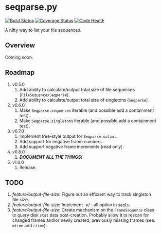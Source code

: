 # seqparse.py

[![Build Status](https://travis-ci.org/hoafaloaf/seqparse.svg?branch=master)](https://travis-ci.org/hoafaloaf/seqparse) [![Coverage Status](https://coveralls.io/repos/github/hoafaloaf/seqparse/badge.svg)](https://coveralls.io/github/hoafaloaf/seqparse) [![Code Health](https://landscape.io/github/hoafaloaf/seqparse/develop/landscape.svg?style=flat)](https://landscape.io/github/hoafaloaf/seqparse)


A nifty way to list your file sequences.

## Overview

Coming soon.

## Roadmap

1. v0.5.0
    1. Add ability to calculate/output total size of file sequences
    (`FileSequence/Seqparse`).
    1. Add ability to calculate/output total size of singletons (`Seqparse`).
1. v0.6.0
    1. Make `Seqparse.sequences` iterable (and possible add a containment
    test).
    1. Make `Seqparse.singletons` iterable (and possible add a containment
    test).
1. v0.7.0
    1. Implement tree-style output for `Seqparse.output`.
    1. Add support for negative frame numbers.
    1. Add support negative frame increments (read only).
1. v0.8.0
    1. ***DOCUMENT ALL THE THINGS!***
1. v1.0.0
    1. Release.

## TODO

1. *feature/output-file-size*: Figure out an efficient way to track singleton
   file size.
1. *feature/output-file-size*: Implement -a/--all option in `seqls`.
1. *feature/output-file-size*: Create mechanism on the `FrameSequence` class
   to query disk `stat` data post-creation. Probably allow it to rescan for
   changed frames and/or newly created, previously missing frames (see:
   `mtime` and `ctime`).
